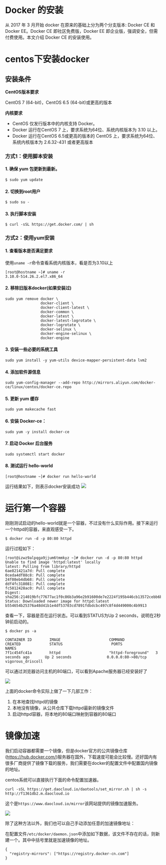 # Docker 的安装

从 2017 年 3 月开始 docker 在原来的基础上分为两个分支版本: Docker CE 和 Docker EE。Docker CE 即社区免费版，Docker EE 即企业版，强调安全，但需付费使用。本文介绍 Docker CE 的安装使用。

# centos下安装docker

## 安装条件

**CentOS版本要求**

CentOS 7 (64-bit)，CentOS 6.5 (64-bit)或更高的版本

**内核要求**
- CentOS 仅发行版本中的内核支持 Docker。
- Docker 运行在CentOS 7 上，要求系统为64位、系统内核版本为 3.10 以上。
- Docker 运行在CentOS 6.5或更高的版本的 CentOS 上，要求系统为64位、系统内核版本为 2.6.32-431 或者更高版本

### 方式1：使用脚本安装

#### 1. 确保 yum 包更新到最新。

    $ sudo yum update

#### 2. 切换到root用户

    $ sudo su -

#### 3. 执行脚本安装

    $ curl -sSL https://get.docker.com/ | sh

### 方式2：使用yum安装

#### 1. 查看版本是否满足要求

使用`uname -r`命令查看系统内核版本，看是否为3.10以上
    
    [root@hostname ~]# uname -r
    3.10.0-514.26.2.el7.x86_64

#### 2. 移除旧版本docker(如果安装过)

    sudo yum remove docker \
                    docker-client \
                    docker-client-latest \
                    docker-common \
                    docker-latest \
                    docker-latest-logrotate \
                    docker-logrotate \
                    docker-selinux \
                    docker-engine-selinux \
                    docker-engine

#### 3. 安装一些必要的系统工具

    sudo yum install -y yum-utils device-mapper-persistent-data lvm2

#### 4. 添加软件源信息

    sudo yum-config-manager --add-repo http://mirrors.aliyun.com/docker-ce/linux/centos/docker-ce.repo
    
#### 5. 更新 yum 缓存

    sudo yum makecache fast
    
#### 6. 安装 Docker-ce：

    sudo yum -y install docker-ce

#### 7. 启动 Docker 后台服务

    sudo systemctl start docker

#### 8. 测试运行 hello-world

    [root@hostname ~]# docker run hello-world
    
运行结果如下，则表示docker安装成功
![](https://user-gold-cdn.xitu.io/2019/2/21/16910b45fe4893c4?w=798&h=363&f=png&s=36671)


# 运行第一个容器

刚刚测试启动的hello-world就是一个容器，不过没有什么实际作用。接下来运行一个httpd的容器，来直观感受一下。

    $ docker run -d -p 80:80 httpd 

运行过程如下：

    [root@izwz9alpqga9jjum6tmmkyz ~]# docker run -d -p 80:80 httpd
    Unable to find image 'httpd:latest' locally
    latest: Pulling from library/httpd
    6ae821421a7d: Pull complete 
    0ceda4df88c8: Pull complete 
    24f08eb4db68: Pull complete 
    ddf4fc318081: Pull complete 
    fc5812428ac0: Pull complete 
    Digest: sha256:214019bfc77677ac1f0c86b3a96e2b91600de7e2224f195b446cb13572cebb6b
    Status: Downloaded newer image for httpd:latest
    b554654b25376a48d41b1e4df53703cd7891fdbdcbc497c8f4d449000c4b9913
    
查看一下，容器是否在运行状态。可以看到STATUS为Up 2 seconds，说明在2秒钟前启动的。

    $ docker ps -a
    
    CONTAINER ID        IMAGE                      COMMAND              CREATED             STATUS                      PORTS                  NAMES
    7f1c454fc41a        httpd                      "httpd-foreground"   3 seconds ago       Up 2 seconds                0.0.0.0:80->80/tcp   vigorous_driscoll

可以通过浏览器访问主机的80端口，可以看到Apache服务器已经安装好了


![](https://user-gold-cdn.xitu.io/2019/2/22/169138878a97e9cc?w=635&h=163&f=png&s=11408)

上面的docker命令实际上做了一下几部工作：

1. 在本地查找httpd的镜像
2. 本地没有镜像，从公共仓库下载httpd最新的镜像文件
3. 启动httpd容器，将本地的80端口映射到容器的80端口


# 镜像加速

我们启动容器都需要一个镜像，但是docker官方的公共镜像仓库(https://hub.docker.com/)服务器在国外，下载速度可能会比较慢。还好国内有很多厂商提供了镜像下载的服务，我们需要在docker的配置文件中配置国内镜像的地址。

centos系统可以直接执行下面的命令配置加速器。

    curl -sSL https://get.daocloud.io/daotools/set_mirror.sh | sh -s http://f1361db2.m.daocloud.io

这个是`https://www.daocloud.io/mirror`该网站提供的镜像加速服务。

![](https://user-gold-cdn.xitu.io/2019/3/5/1694df9e5ae28074?w=1097&h=866&f=png&s=81680)

除了这种方法以外，我们也可以自己手动添加任意的加速镜像地址：

在配置文件`/etc/docker/daemon.json`中添加如下数据，该文件不存在的话，则新建一个。其中中括号里就是加速镜像的地址。

    {
      "registry-mirrors": ["https://registry.docker-cn.com"]
    }